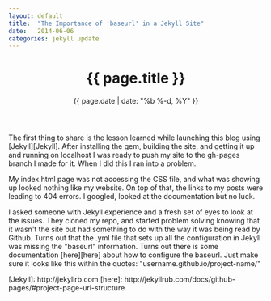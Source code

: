 ```yaml
---
layout: default
title:  "The Importance of 'baseurl' in a Jekyll Site"
date:   2014-06-06
categories: jekyll update
---
```

<header class="post-header">
<h1>{{ page.title }}</h1>
<p class="meta">{{ page.date | date: "%b %-d, %Y" }}</p>
</header>
<p>The first thing to share is the lesson learned while launching this blog using [Jekyll][Jekyll]. 
After installing the gem, building the site, and getting it up and running on localhost I was ready to push my site to the gh-pages branch I made for it. When I did this I ran into a problem.
</p>
<p>
My index.html page was not accessing the CSS file, and what was showing up looked nothing like my website. On top of that, the links to my posts were leading to 404 errors. I googled, looked at the documentation but no luck.
</p>
<p>
I asked someone with Jekyll experience and a fresh set of eyes to look at the issues. They cloned my repo, and started problem solving knowing that it wasn't the site but had something to do with the way it was being read by Github. Turns out that the .yml file that sets up all the configuration in Jekyll was missing the "baseurl" information. Turns out there is some documentation [here][here] about how to configure the baseurl. Just make sure it looks like this within the quotes: "username.github.io/project-name/"
</p>
[Jekyll]: http://jekyllrb.com
[here]: http://jekyllrub.com/docs/github-pages/#project-page-url-structure

